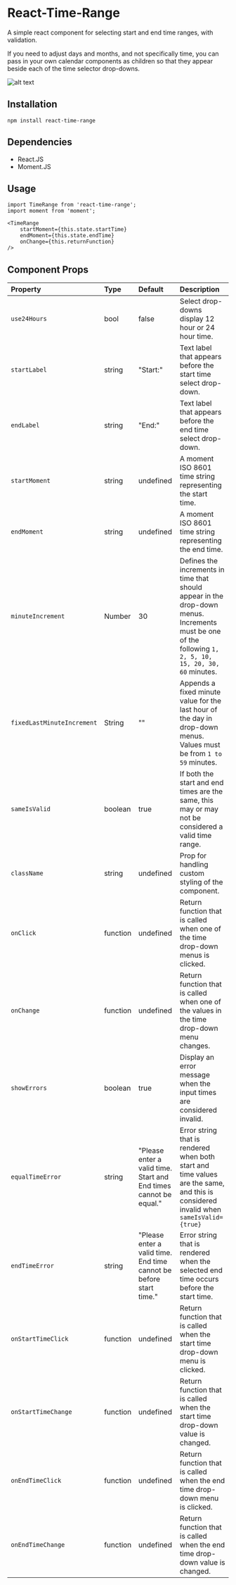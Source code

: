 # React-Time-Range

A simple react component for selecting start and end time ranges, with validation.

If you need to adjust days and months, and not specifically time, you can pass in your own calendar components as children so that they appear beside each of the time selector drop-downs.

![alt text](https://i.imgur.com/D4BHEXy.png "React Time Range")

Installation
-----

```
npm install react-time-range
```

Dependencies
-----
- React.JS
- Moment.JS

Usage
-----

```
import TimeRange from 'react-time-range';
import moment from 'moment';

<TimeRange
	startMoment={this.state.startTime}
	endMoment={this.state.endTime}
	onChange={this.returnFunction}
/>
```

Component Props
-----

| Property | Type | Default | Description |
|:---|:---|:---|:---|
| `use24Hours` | bool | false | Select drop-downs display 12 hour or 24 hour time. |
| `startLabel` | string | "Start:" | Text label that appears before the start time select drop-down. |
| `endLabel` | string | "End:" | Text label that appears before the end time select drop-down. |
| `startMoment` | string | undefined | A moment ISO 8601 time string representing the start time. |
| `endMoment` | string | undefined | A moment ISO 8601 time string representing the end time. |
| `minuteIncrement` | Number | 30 | Defines the increments in time that should appear in the drop-down menus. Increments must be one of the following `1, 2, 5, 10, 15, 20, 30, 60` minutes. |
| `fixedLastMinuteIncrement` | String | "" | Appends a fixed minute value for the last hour of the day in drop-down menus. Values must be from `1 to 59` minutes. |
| `sameIsValid` | boolean | true | If both the start and end times are the same, this may or may not be considered a valid time range. |
| `className` | string | undefined | Prop for handling custom styling of the component. |
| `onClick` | function | undefined | Return function that is called when one of the time drop-down menus is clicked. |
| `onChange` | function | undefined | Return function that is called when one of the values in the time drop-down menu changes. |
| `showErrors` | boolean | true | Display an error message when the input times are considered invalid. |
| `equalTimeError` | string | "Please enter a valid time. Start and End times cannot be equal." | Error string that is rendered when both start and time values are the same, and this is considered invalid when `sameIsValid={true}`|
| `endTimeError` | string | "Please enter a valid time. End time cannot be before start time." | Error string that is rendered when the selected end time occurs before the start time.|
| `onStartTimeClick` | function | undefined | Return function that is called when the start time drop-down menu is clicked. |
| `onStartTimeChange` | function | undefined | Return function that is called when the start time drop-down value is changed. |
| `onEndTimeClick` | function | undefined | Return function that is called when the end time drop-down menu is clicked. |
| `onEndTimeChange` | function | undefined | Return function that is called when the end time drop-down value is changed. |